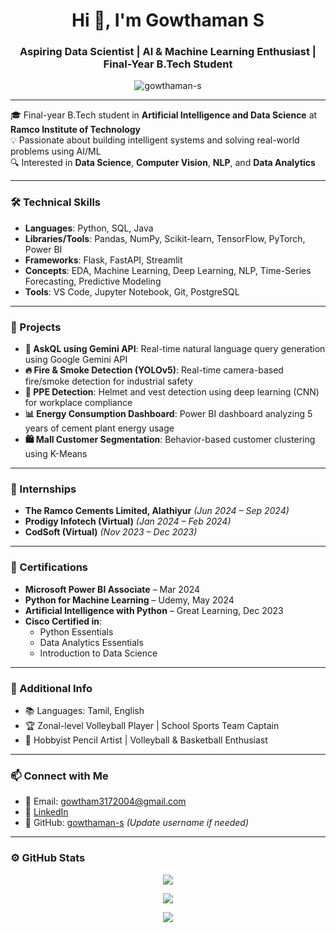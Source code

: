 <h1 align="center">Hi 👋, I'm Gowthaman S</h1>
<h3 align="center">Aspiring Data Scientist | AI & Machine Learning Enthusiast | Final-Year B.Tech Student</h3>

<p align="center">
  <img src="https://komarev.com/ghpvc/?username=gowthaman-s&label=Profile%20views&color=0e75b6&style=flat" alt="gowthaman-s" />
</p>

---

🎓 Final-year B.Tech student in **Artificial Intelligence and Data Science** at **Ramco Institute of Technology**  
💡 Passionate about building intelligent systems and solving real-world problems using AI/ML  
🔍 Interested in **Data Science**, **Computer Vision**, **NLP**, and **Data Analytics**

---

### 🛠️ Technical Skills

- **Languages**: Python, SQL, Java  
- **Libraries/Tools**: Pandas, NumPy, Scikit-learn, TensorFlow, PyTorch, Power BI  
- **Frameworks**: Flask, FastAPI, Streamlit  
- **Concepts**: EDA, Machine Learning, Deep Learning, NLP, Time-Series Forecasting, Predictive Modeling  
- **Tools**: VS Code, Jupyter Notebook, Git, PostgreSQL  

---

### 🚀 Projects

- **🤖 AskQL using Gemini API**: Real-time natural language query generation using Google Gemini API  
- **🔥 Fire & Smoke Detection (YOLOv5)**: Real-time camera-based fire/smoke detection for industrial safety  
- **👷 PPE Detection**: Helmet and vest detection using deep learning (CNN) for workplace compliance  
- **📊 Energy Consumption Dashboard**: Power BI dashboard analyzing 5 years of cement plant energy usage  
- **🛍️ Mall Customer Segmentation**: Behavior-based customer clustering using K-Means  

---

### 💼 Internships

- **The Ramco Cements Limited, Alathiyur** *(Jun 2024 – Sep 2024)*  
- **Prodigy Infotech (Virtual)** *(Jan 2024 – Feb 2024)*  
- **CodSoft (Virtual)** *(Nov 2023 – Dec 2023)*  

---

### 🏅 Certifications

- **Microsoft Power BI Associate** – Mar 2024  
- **Python for Machine Learning** – Udemy, May 2024  
- **Artificial Intelligence with Python** – Great Learning, Dec 2023  
- **Cisco Certified in**:  
  - Python Essentials  
  - Data Analytics Essentials  
  - Introduction to Data Science  

---

### 🧠 Additional Info

- 📚 Languages: Tamil, English  
- 🏆 Zonal-level Volleyball Player | School Sports Team Captain  
- 🎨 Hobbyist Pencil Artist | Volleyball & Basketball Enthusiast  

---

### 📫 Connect with Me

- 📧 Email: [gowtham3172004@gmail.com](mailto:gowtham3172004@gmail.com)  
- 🔗 [LinkedIn](https://www.linkedin.com/in/gowthaman-s-6a988a253)  
- 🐙 GitHub: [gowthaman-s](https://github.com/gowthaman-s) *(Update username if needed)*

---

### ⚙️ GitHub Stats

<p align="center">
  <img src="https://github-profile-trophy.vercel.app/?username=gowthaman-s&theme=flat&no-frame=true&column=3&margin-w=15" />
</p>

<p align="center">
  <img src="https://github-readme-stats.vercel.app/api/top-langs/?username=gowthaman-s&layout=compact" />
</p>

<p align="center">
  <img src="https://github-readme-streak-stats.herokuapp.com/?user=gowthaman-s" />
</p>

